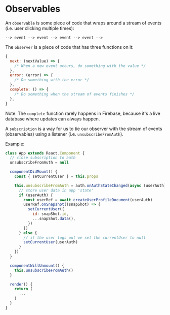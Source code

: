 # Observables

An `observable` is some piece of code that wraps around a stream of events (i.e. user clicking multiple times):

```
--> event --> event --> event --> event -->
```

The `observer` is a piece of code that has three functions on it:

```js
{
  next: (nextValue) => {
    /* When a new event occurs, do something with the value */
  },
  error: (error) => {
    /* Do something with the error */
  },
  complete: () => {
    /* Do something when the stream of events finishes */
  },
}
```

Note: The `complete` function rarely happens in Firebase, because it's a live database where updates can always happen.

A `subscription` is a way for us to tie our observer with the stream of events (observables) using a listener (i.e. `unsubscribeFromAuth`).

Example:

```js
class App extends React.Component {
  // close subscription to auth
  unsubscribeFromAuth = null

  componentDidMount() {
    const { setCurrentUser } = this.props

    this.unsubscribeFromAuth = auth.onAuthStateChanged(async (userAuth) => {
      // store user data in app 'state'
      if (userAuth) {
        const userRef = await createUserProfileDocument(userAuth)
        userRef.onSnapshot((snapShot) => {
          setCurrentUser({
            id: snapShot.id,
            ...snapShot.data(),
          })
        })
      } else {
        // if the user logs out we set the currentUser to null
        setCurrentUser(userAuth)
      }
    })
  }

  componentWillUnmount() {
    this.unsubscribeFromAuth()
  }

  render() {
    return (
      ...
    )
  }
}
```
